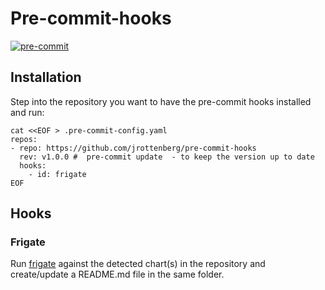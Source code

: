 # Pre-commit-hooks

[![pre-commit](https://img.shields.io/badge/pre--commit-enabled-brightgreen?logo=pre-commit&logoColor=white)](https://github.com/pre-commit/pre-commit)

## Installation


Step into the repository you want to have the pre-commit hooks installed and run:


```
cat <<EOF > .pre-commit-config.yaml
repos:
- repo: https://github.com/jrottenberg/pre-commit-hooks
  rev: v1.0.0 #  pre-commit update  - to keep the version up to date
  hooks:
    - id: frigate
EOF
```

## Hooks


### Frigate


Run [frigate](https://github.com/rapidsai/frigate) against the detected chart(s) in the repository and create/update
a README.md file in the same folder.
